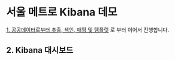 # 서울 메트로 Kibana 데모

[1. 공공데이터로부터 추출, 색인, 매핑 및 템플릿](01-data-process-ingest.md) 로 부터 이어서 진행합니다.

## 2. Kibana 대시보드